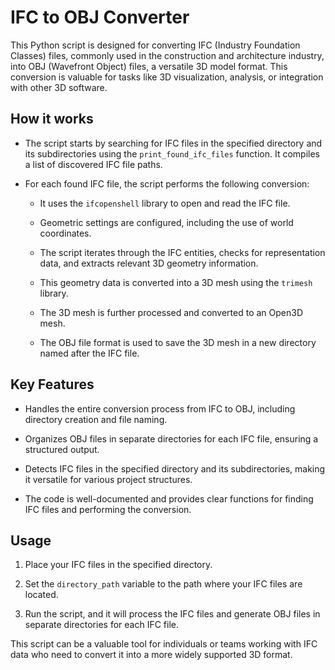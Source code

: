 # IFC to OBJ Converter

This Python script is designed for converting IFC (Industry Foundation Classes) files, commonly used in the construction and architecture industry, into OBJ (Wavefront Object) files, a versatile 3D model format. This conversion is valuable for tasks like 3D visualization, analysis, or integration with other 3D software.

## How it works

- The script starts by searching for IFC files in the specified directory and its subdirectories using the `print_found_ifc_files` function. It compiles a list of discovered IFC file paths.

- For each found IFC file, the script performs the following conversion:

  - It uses the `ifcopenshell` library to open and read the IFC file.
  
  - Geometric settings are configured, including the use of world coordinates.
  
  - The script iterates through the IFC entities, checks for representation data, and extracts relevant 3D geometry information.
  
  - This geometry data is converted into a 3D mesh using the `trimesh` library.
  
  - The 3D mesh is further processed and converted to an Open3D mesh.
  
  - The OBJ file format is used to save the 3D mesh in a new directory named after the IFC file.

## Key Features

- Handles the entire conversion process from IFC to OBJ, including directory creation and file naming.
  
- Organizes OBJ files in separate directories for each IFC file, ensuring a structured output.
  
- Detects IFC files in the specified directory and its subdirectories, making it versatile for various project structures.
  
- The code is well-documented and provides clear functions for finding IFC files and performing the conversion.

## Usage

1. Place your IFC files in the specified directory.
  
2. Set the `directory_path` variable to the path where your IFC files are located.
  
3. Run the script, and it will process the IFC files and generate OBJ files in separate directories for each IFC file.

This script can be a valuable tool for individuals or teams working with IFC data who need to convert it into a more widely supported 3D format.
